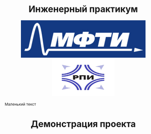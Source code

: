 <h1 align="center">Инженерный практикум</h1>

<p align="center"> <img src="logo.jpg" alt="logo" height = "120" width="400"/> <img src="logo_2.jpg" alt="logo_2" height = "120" width="200"/>

<span style="font-size: 12px;">Маленький текст</span>

<h1 align="center">Демонстрация проекта</h1>
